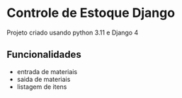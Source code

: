 # Controle de Estoque Django

Projeto criado usando python 3.11 e Django 4


## Funcionalidades

- entrada de materiais
- saida de materiais
- listagem de itens

